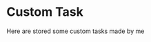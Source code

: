 # Custom Task

Here are stored some custom tasks made by me

<div class="meta_for_parser tablespecs" style="visibility:hidden">{"dataname":"environment","colvar":"varname","colval":"value"}</div>
